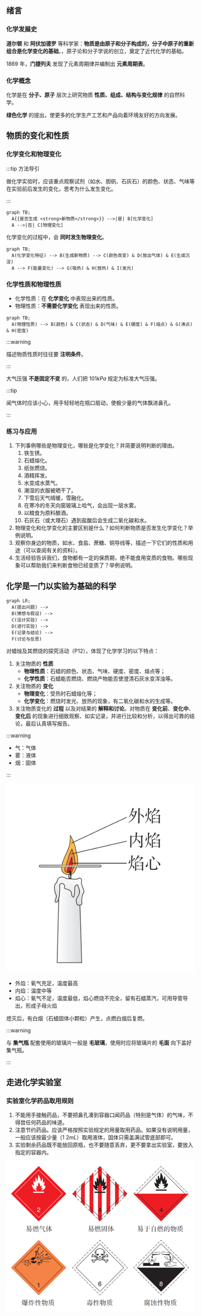 ## 绪言

### 化学发展史

**道尔顿** 和 **阿伏加德罗** 等科学家：**物质是由原子和分子构成的，分子中原子的重新组合是化学变化的基础**。，原子论和分子学说的创立，奠定了近代化学的基础。

1869 年，**门捷列夫** 发现了元素周期律并编制出 **元素周期表**。

### 化学概念

化学是在 **分子、原子** 层次上研究物质 **性质、组成、结构与变化规律** 的自然科学。

**绿色化学** 的提出，使更多的化学生产工艺和产品向着环境友好的方向发展。

## 物质的变化和性质

### 化学变化和物理变化

:::tip 方法导引

做化学实验时，应该重点观察试剂（如水、胆矾、石灰石）的颜色、状态、气味等在实验前后发生的变化，思考为什么发生变化。

:::

```mermaid
graph TB;
  A{{是否生成 <strong>新物质</strong>}} -->|是| B[化学变化]
  A -->|否| C[物理变化]
```

化学变化的过程中，会 **同时发生物理变化**。

```mermaid
graph TB;
  A(化学变化特征) --> B(生成新物质) --> C(颜色改变) & D(放出气体) & E(生成沉淀)
  A --> F(能量变化) --> G(吸热) & H(放热) & I(发光)
```

### 化学性质和物理性质

- 化学性质：在 **化学变化** 中表现出来的性质。
- 物理性质：**不需要化学变化** 表现出来的性质。

```mermaid
graph TB;
  A(物理性质) --> B(颜色) & C(状态) & D(气味) & E(硬度) & F(熔点) & G(沸点) & H(密度)
```

:::warning

描述物质性质时往往要 **注明条件**。

:::

大气压强 **不是固定不变** 的，人们把 $101 kPa$ 规定为标准大气压强。

:::tip

闻气体时应该小心，用手轻轻地在瓶口扇动，使极少量的气体飘进鼻孔。

:::

### 练习与应用

1. 下列事例哪些是物理变化，哪些是化学变化？并简要说明判断的理由。
   1. 铁生锈。
   2. 石蜡熔化。
   3. 纸张燃烧。
   4. 酒精挥发。
   5. 水变成水蒸气。
   6. 潮湿的衣服被晒干了。
   7. 下雪后天气晴暖，雪融化。
   8. 在寒冷的冬天向窗玻璃上哈气，会出现一层水雾。
   9. 以粮食为原料酿酒。
   10. 石灰石（或大理石）遇到盐酸后会生成二氧化碳和水。
2. 物理变化和化学变化的主要区别是什么？如何判断物质是否发生化学变化？举例说明。
3. 观察你身边的物质，如水、食盐、蔗糖、铜导线等，描述一下它们的性质和用途（可以查阅有关的资料）。
4. 生活经验告诉我们，食物都有一定的保质期，绝不能食用变质的食物。哪些现象可以帮助我们来判断食物已经变质了？举例说明。

## 化学是一门以实验为基础的科学

```mermaid
graph LR;
  A(提出问题) -->
  B(猜想与假设) -->
  C(设计实验) -->
  D(进行实验) -->
  E(记录与结论) -->
  F(讨论与反思)
```

对蜡烛及其燃烧的探究活动（P12），体现了化学学习的以下特点：

1. 关注物质的 **性质**
   - **物理性质**：石蜡的颜色、状态、气味、硬度、密度、熔点等；
   - **化学性质**：石蜡能否燃烧、燃烧产物能否使澄清石灰水变浑浊等。
2. 关注物质的 **变化**
   - **物理变化**：受热时石蜡熔化等；
   - **化学变化**：燃烧时发光、放热的现象，有二氧化碳和水的生成等。
3. 关注物质变化的 **过程** 以及对结果的 **解释和讨论**。对物质在 **变化前**、**变化中**、**变化后** 的现象进行细致观察、如实记录，并进行比较和分析，以得出可靠的结论，最后认真填写报告。

:::warning

- 气：气体
- 雾：液体
- 烟：固体

:::

![蜡烛火焰各层温度比较](蜡烛火焰各层温度比较.png)

- 外焰：氧气充足，温度最高
- 内焰：温度中等
- 焰心：氧气不足，温度最低，焰心燃烧不完全，留有石蜡蒸汽，可用导管导出，形成子母火焰

熄灭后，有白烟（石蜡固体小颗粒）产生，点燃白烟后复燃。

:::warning

与 **集气瓶** 配套使用的玻璃片一般是 **毛玻璃**，使用时应将玻璃片的 **毛面** 向下盖好集气瓶。

:::

## 走进化学实验室

### 实验室化学药品取用规则

1. 不能用手接触药品，不要把鼻孔凑到容器口闻药品（特别是气体）的气味，不得尝任何药品的味道。
2. 注意节约药品。应该严格按照实验规定的用量取用药品。如果没有说明用量，一般应该按最少量（$1~2 mL$）取用液体，固体只需盖满试管底部即可。
3. 实验剩余药品既不能放回原瓶，也不要随意丢弃，更不要拿出实验室，要放入指定的容器内。

![常用危险化学品标志](常用危险化学品标志.png)
